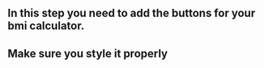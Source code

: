## In this step you need to add the buttons for your bmi calculator.

## Make sure you style it properly
